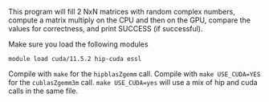 This program will fill 2 NxN matrices with random complex numbers, 
compute a matrix multiply on the CPU and then on the GPU, 
compare the values for correctness, and print SUCCESS (if successful).

Make sure you load the following modules

```
module load cuda/11.5.2 hip-cuda essl
```

Compile with `make` for the `hipblasZgemm` call. 
Compile with `make USE_CUDA=YES` for the `cublasZgemm3m` call.
`make USE_CUDA=yes` will use a mix of hip and cuda calls in the same
file.
